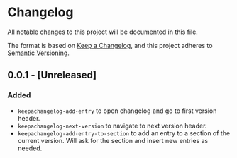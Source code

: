 # Changelog

All notable changes to this project will be documented in this file.

The format is based on [Keep a Changelog](https://keepachangelog.com/en/1.1.0/),
and this project adheres to [Semantic Versioning](https://semver.org/spec/v2.0.0.html).

## 0.0.1 - [Unreleased]

### Added
- `keepachangelog-add-entry` to open changelog and go to first version header.
- `keepachangelog-next-version` to navigate to next version header.
- `keepachangelog-add-entry-to-section` to add an entry to a section
  of the current version. Will ask for the section and insert new
  entries as needed.
